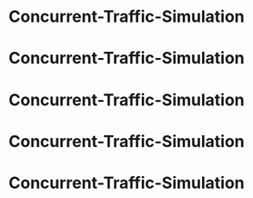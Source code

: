 # Concurrent-Traffic-Simulation
# Concurrent-Traffic-Simulation
# Concurrent-Traffic-Simulation
# Concurrent-Traffic-Simulation
# Concurrent-Traffic-Simulation
